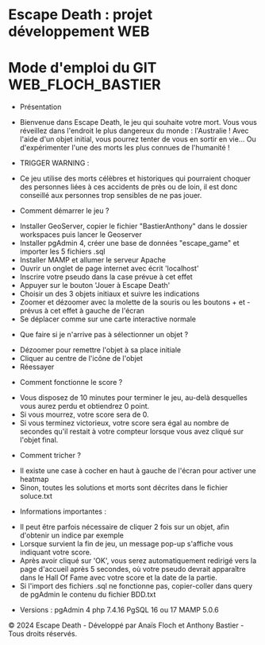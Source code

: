 # Escape Death : projet développement WEB

# Mode d'emploi du GIT WEB_FLOCH_BASTIER

* Présentation
- Bienvenue dans Escape Death, le jeu qui souhaite votre mort. Vous vous réveillez dans l'endroit le plus dangereux du monde : l'Australie ! Avec l'aide d'un objet initial, vous pourrez tenter de vous en sortir en vie… Ou d'expérimenter l'une des morts les plus connues de l'humanité !

* TRIGGER WARNING :
- Ce jeu utilise des morts célèbres et historiques qui pourraient choquer des personnes liées à ces accidents de près ou de loin, il est donc conseillé aux personnes trop sensibles de ne pas jouer.

* Comment démarrer le jeu ?
- Installer GeoServer, copier le fichier "BastierAnthony" dans le dossier workspaces puis lancer le Geoserver
- Installer pgAdmin 4, créer une base de données "escape_game" et importer les 5 fichiers .sql
- Installer MAMP et allumer le serveur Apache
- Ouvrir un onglet de page internet avec écrit 'localhost'
- Inscrire votre pseudo dans la case prévue à cet effet
- Appuyer sur le bouton 'Jouer à Escape Death'
- Choisir un des 3 objets initiaux et suivre les indications
- Zoomer et dézoomer avec la molette de la souris ou les boutons + et - prévus à cet effet à gauche de l'écran
- Se déplacer comme sur une carte interactive normale

* Que faire si je n'arrive pas à sélectionner un objet ?
- Dézoomer pour remettre l'objet à sa place initiale
- Cliquer au centre de l'icône de l'objet
- Réessayer

* Comment fonctionne le score ?
- Vous disposez de 10 minutes pour terminer le jeu, au-delà desquelles vous aurez perdu et obtiendrez 0 point.
- Si vous mourrez, votre score sera de 0.
- Si vous terminez victorieux, votre score sera égal au nombre de secondes qu'il restait à votre compteur lorsque vous avez cliqué sur l'objet final.

* Comment tricher ?
- Il existe une case à cocher en haut à gauche de l'écran pour activer une heatmap
- Sinon, toutes les solutions et morts sont décrites dans le fichier soluce.txt

* Informations importantes :
- Il peut être parfois nécessaire de cliquer 2 fois sur un objet, afin d'obtenir un indice par exemple
- Lorsque survient la fin de jeu, un message pop-up s'affiche vous indiquant votre score.
- Après avoir cliqué sur 'OK', vous serez automatiquement redirigé vers la page d'accueil après 5 secondes, où votre pseudo devrait apparaître dans le Hall Of Fame avec votre score et la date de la partie.
- Si l'import des fichiers .sql ne fonctionne pas, copier-coller dans query de pgAdmin le contenu du fichier BDD.txt

* Versions :
pgAdmin 4
php 7.4.16
PgSQL 16 ou 17
MAMP 5.0.6



© 2024 Escape Death - Développé par Anaïs Floch et Anthony Bastier - Tous droits réservés.